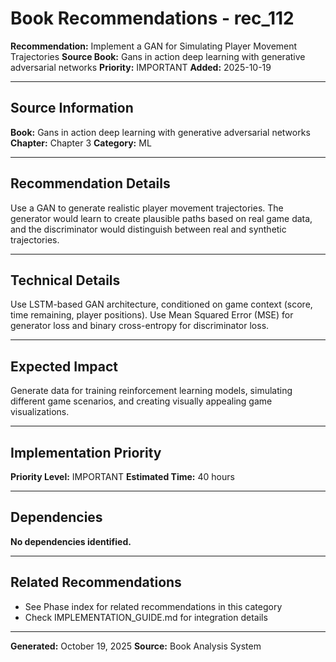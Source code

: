# Book Recommendations - rec_112

**Recommendation:** Implement a GAN for Simulating Player Movement Trajectories
**Source Book:** Gans in action deep learning with generative adversarial networks
**Priority:** IMPORTANT
**Added:** 2025-10-19

---

## Source Information

**Book:** Gans in action deep learning with generative adversarial networks
**Chapter:** Chapter 3
**Category:** ML

---

## Recommendation Details

Use a GAN to generate realistic player movement trajectories.  The generator would learn to create plausible paths based on real game data, and the discriminator would distinguish between real and synthetic trajectories.

---

## Technical Details

Use LSTM-based GAN architecture, conditioned on game context (score, time remaining, player positions).  Use Mean Squared Error (MSE) for generator loss and binary cross-entropy for discriminator loss.

---

## Expected Impact

Generate data for training reinforcement learning models, simulating different game scenarios, and creating visually appealing game visualizations.

---

## Implementation Priority

**Priority Level:** IMPORTANT
**Estimated Time:** 40 hours

---

## Dependencies

**No dependencies identified.**

---

## Related Recommendations

- See Phase index for related recommendations in this category
- Check IMPLEMENTATION_GUIDE.md for integration details

---

**Generated:** October 19, 2025
**Source:** Book Analysis System
